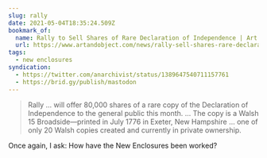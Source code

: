 ```yaml
---
slug: rally
date: 2021-05-04T18:35:24.509Z
bookmark_of:
  name: Rally to Sell Shares of Rare Declaration of Independence | Art & Object
  url: https://www.artandobject.com/news/rally-sell-shares-rare-declaration-independence
tags:
  - new enclosures
syndication:
  - https://twitter.com/anarchivist/status/1389647540711157761
  - https://brid.gy/publish/mastodon
---
```

> Rally ... will offer 80,000 shares of a rare copy of the Declaration of Independence to the general public this month. ... The copy is a Walsh 15 Broadside—printed in July 1776 in Exeter, New Hampshire ... one of only 20 Walsh copies created and currently in private ownership.

Once again, I ask: How have the New Enclosures been worked?
